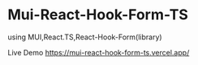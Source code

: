 # Mui-React-Hook-Form-TS

using MUI,React.TS,React-Hook-Form(library)

Live Demo https://mui-react-hook-form-ts.vercel.app/
